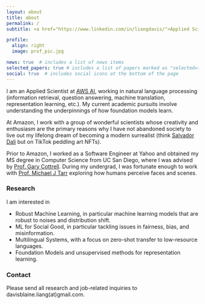 ```yaml
---
layout: about
title: about
permalink: /
subtitle: <a href="https://www.linkedin.com/in/liangdavis/">Applied Scientist at Amazon AI</a>

profile:
  align: right
  image: prof_pic.jpg

news: true  # includes a list of news items
selected_papers: true # includes a list of papers marked as "selected={true}"
social: true  # includes social icons at the bottom of the page
---
```


I am an Applied Scientist at [AWS AI](https://amazon.jobs/en/internal/teams/amazonai), working in natural language processing (information retrieval, question answering, machine translation, representation learning, etc.). My current academic pursuits involve understanding the underpinnings of how foundation models learn. 

At Amazon, I work with a group of wonderful scientists whose creativity and enthusiasm are the primary reasons why I have not abandoned society to live out my lifelong dream of becoming a modern surrealist (think [Salvador Dali](https://en.wikipedia.org/wiki/Salvador_Dal%C3%AD) but on TikTok peddling art NFTs).   

Prior to Amazon, I worked as a Software Engineer at Yahoo and obtained my MS degree in Computer Science from UC San Diego, where I was advised by [Prof. Gary Cottrell](https://cseweb.ucsd.edu/~gary/). During my undergrad, I was fortunate enough to work with [Prof. Michael J Tarr](https://www.cmu.edu/dietrich/psychology/people/core-training-faculty/tarr-michael.html) exploring how humans perceive faces and scenes.

### Research
I am interested in
* Robust Machine Learning, in particular machine learning models that are robust to noises and distribution shift.
* ML for Social Good, in particular tackling issues in fairness, bias, and misinformation.
* Multilingual Systems, with a focus on zero-shot transfer to low-resource languages.
* Foundation Models and unsupervised methods for representation learning.

### Contact
Please send all research and job-related inquiries to davisblaine.liang(at)gmail.com. 
